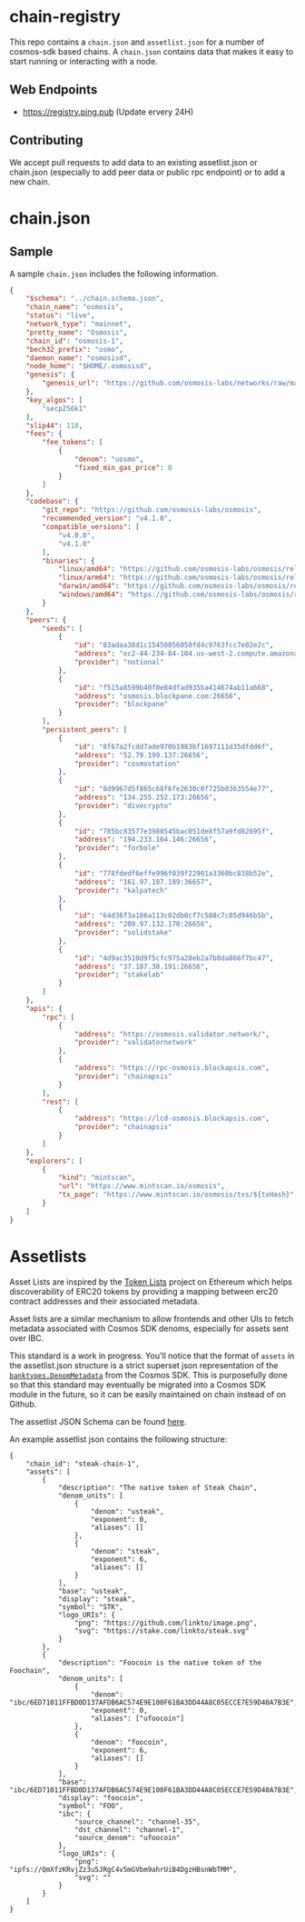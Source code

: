 # chain-registry

This repo contains a `chain.json` and `assetlist.json` for a number of cosmos-sdk based chains.  A `chain.json` contains data that makes it easy to start running or interacting with a node.

## Web Endpoints
- https://registry.ping.pub (Update ervery 24H)

## Contributing

We accept pull requests to add data to an existing assetlist.json or chain.json (especially to add peer data or public rpc endpoint) or to add a new chain.

# chain.json

## Sample

A sample `chain.json` includes the following information.

```json
{
    "$schema": "../chain.schema.json",
    "chain_name": "osmosis",
    "status": "live",
    "network_type": "mainnet",
    "pretty_name": "Osmosis",
    "chain_id": "osmosis-1",
    "bech32_prefix": "osmo",
    "daemon_name": "osmosisd",
    "node_home": "$HOME/.osmosisd",
    "genesis": {
        "genesis_url": "https://github.com/osmosis-labs/networks/raw/main/osmosis-1/genesis.json"
    },
    "key_algos": [
        "secp256k1"
    ],
    "slip44": 118,
    "fees": {
        "fee_tokens": [
            {
                "denom": "uosmo",
                "fixed_min_gas_price": 0
            }
        ]
    },
    "codebase": {
        "git_repo": "https://github.com/osmosis-labs/osmosis",
        "recommended_version": "v4.1.0",
        "compatible_versions": [
            "v4.0.0",
            "v4.1.0"
        ],
        "binaries": {
            "linux/amd64": "https://github.com/osmosis-labs/osmosis/releases/download/v4.0.0/osmosisd-4.0.0-linux-amd64",
            "linux/arm64": "https://github.com/osmosis-labs/osmosis/releases/download/v4.0.0/osmosisd-4.0.0-linux-arm64",
            "darwin/amd64": "https://github.com/osmosis-labs/osmosis/releases/download/v4.0.0/osmosisd-4.0.0-darwin-amd64",
            "windows/amd64": "https://github.com/osmosis-labs/osmosis/releases/download/v4.0.0/osmosisd-4.0.0-windows-amd64.exe"
        }
    },
    "peers": {
        "seeds": [
            {
                "id": "83adaa38d1c15450056050fd4c9763fcc7e02e2c",
                "address": "ec2-44-234-84-104.us-west-2.compute.amazonaws.com:26656",
                "provider": "notional"
            },
            {
                "id": "f515a8599b40f0e84dfad935ba414674ab11a668",
                "address": "osmosis.blockpane.com:26656",
                "provider": "blockpane"
            }
        ],
        "persistent_peers": [
            {
                "id": "8f67a2fcdd7ade970b1983bf1697111d35dfdd6f",
                "address": "52.79.199.137:26656",
                "provider": "cosmostation"
            },
            {
                "id": "8d9967d5f865c68f6fe2630c0f725b0363554e77",
                "address": "134.255.252.173:26656",
                "provider": "divecrypto"
            },
            {
                "id": "785bc83577e3980545bac051de8f57a9fd82695f",
                "address": "194.233.164.146:26656",
                "provider": "forbole"
            },
            {
                "id": "778fdedf6effe996f039f22901a3360bc838b52e",
                "address": "161.97.187.189:36657",
                "provider": "kalpatech"
            },
            {
                "id": "64d36f3a186a113c02db0cf7c588c7c85d946b5b",
                "address": "209.97.132.170:26656",
                "provider": "solidstake"
            },
            {
                "id": "4d9ac3510d9f5cfc975a28eb2a7b8da866f7bc47",
                "address": "37.187.38.191:26656",
                "provider": "stakelab"
            }
        ]
    },
    "apis": {
        "rpc": [
            {
                "address": "https://osmosis.validator.network/",
                "provider": "validatornetwork"
            },
            {
                "address": "https://rpc-osmosis.blockapsis.com",
                "provider": "chainapsis"
            }
        ],
        "rest": [
            {
                "address": "https://lcd-osmosis.blockapsis.com",
                "provider": "chainapsis"
            }
        ]
    },
    "explorers": [
        {
            "kind": "mintscan",
            "url": "https://www.mintscan.io/osmosis",
            "tx_page": "https://www.mintscan.io/osmosis/txs/${txHash}"
        }
    ]
}
```

# Assetlists

Asset Lists are inspired by the [Token Lists](https://tokenlists.org/) project on Ethereum which helps discoverability of ERC20 tokens by providing a mapping between erc20 contract addresses and their associated metadata.

Asset lists are a similar mechanism to allow frontends and other UIs to fetch metadata associated with Cosmos SDK denoms, especially for assets sent over IBC.

This standard is a work in progress.  You'll notice that the format of `assets` in the assetlist.json structure is a strict superset json representation of the [`banktypes.DenomMetadata`](https://docs.cosmos.network/master/architecture/adr-024-coin-metadata.html) from the Cosmos SDK.  This is purposefully done so that this standard may eventually be migrated into a Cosmos SDK module in the future, so it can be easily maintained on chain instead of on Github.

The assetlist JSON Schema can be found [here](/assetlist.schema.json).

An example assetlist json contains the following structure:

```
{
    "chain_id": "steak-chain-1",
    "assets": [
        {
            "description": "The native token of Steak Chain",
            "denom_units": [
                {
                    "denom": "usteak",
                    "exponent": 0,
                    "aliases": []
                },
                {
                    "denom": "steak",
                    "exponent": 6,
                    "aliases": []
                }
            ],
            "base": "usteak",
            "display": "steak",
            "symbol": "STK",
            "logo_URIs": {
                "png": "https://github.com/linkto/image.png",
                "svg": "https://stake.com/linkto/steak.svg"
            }
        },
        {
            "description": "Foocoin is the native token of the Foochain",
            "denom_units": [
                {
                    "denom": "ibc/6ED71011FFBD0D137AFDB6AC574E9E100F61BA3DD44A8C05ECCE7E59D40A7B3E",
                    "exponent": 0,
                    "aliases": ["ufoocoin"]
                },
                {
                    "denom": "foocoin",
                    "exponent": 6,
                    "aliases": []
                }
            ],
            "base": "ibc/6ED71011FFBD0D137AFDB6AC574E9E100F61BA3DD44A8C05ECCE7E59D40A7B3E",
            "display": "foocoin",
            "symbol": "FOO",
            "ibc": {
                "source_channel": "channel-35",
                "dst_channel": "channel-1",
                "source_denom": "ufoocoin"
            },
            "logo_URIs": {
                "png": "ipfs://QmXfzKRvjZz3u5JRgC4v5mGVbm9ahrUiB4DgzHBsnWbTMM",
                "svg": ""
            }
        }
    ]
}
```

